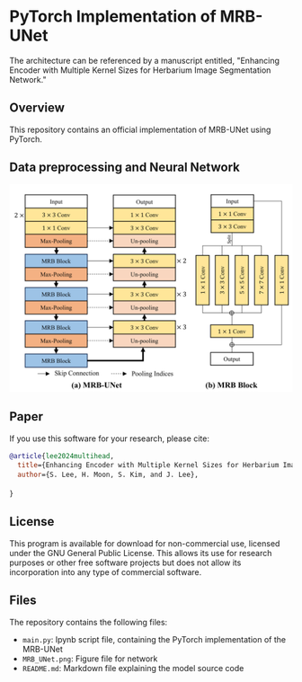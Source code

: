 # PyTorch Implementation of MRB-UNet
 
The architecture can be referenced by a manuscript entitled, "Enhancing Encoder with Multiple Kernel Sizes for Herbarium Image Segmentation Network." 

## Overview
This repository contains an official implementation of MRB-UNet using PyTorch.<br/>


## Data preprocessing and Neural Network
![Local Image](MRB_UNet.png "MRB_UNet")
## Paper
If you use this software for your research, please cite:

```bibtex
@article{lee2024multihead,
  title={Enhancing Encoder with Multiple Kernel Sizes for Herbarium Image Segmentation Network},
  author={S. Lee, H. Moon, S. Kim, and J. Lee},
  
}
```

## License
This program is available for download for non-commercial use, licensed under the GNU General Public License. This allows its use for research purposes or other free software projects but does not allow its incorporation into any type of commercial software.

## Files
The repository contains the following files:
- `main.py`: Ipynb script file, containing the PyTorch implementation of the MRB-UNet
- `MRB_UNet.png`: Figure file for network
- `README.md`: Markdown file explaining the model source code


